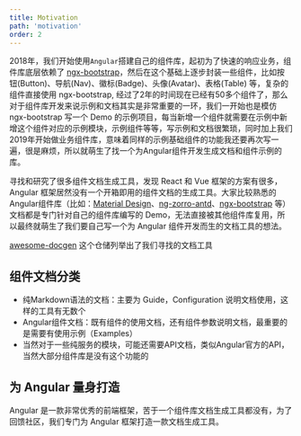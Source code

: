 ```yaml
---
title: Motivation
path: 'motivation'
order: 2
---
```


2018年，我们开始使用`Angular`搭建自己的组件库，起初为了快速的响应业务，组件库底层依赖了 [ngx-bootstrap](https://github.com/valor-software/ngx-bootstrap)，然后在这个基础上逐步封装一些组件，比如按钮(Button)、导航(Nav)、徽标(Badge)、头像(Avatar)、表格(Table) 等，复杂的组件直接使用 ngx-bootstrap, 经过了2年的时间现在已经有50多个组件了，那么对于组件库开发来说示例和文档其实是非常重要的一环，我们一开始也是模仿 ngx-bootstrap 写一个 Demo 的示例项目，每当新增一个组件就需要在示例中新增这个组件对应的示例模块，示例组件等等，写示例和文档很繁琐，同时加上我们2019年开始做业务组件库，意味着同样的示例基础组件的功能我还要再次写一遍，很是麻烦，所以就萌生了找一个为Angular组件开发生成文档和组件示例的库。

寻找和研究了很多组件文档生成工具，发现 React 和 Vue 框架的方案有很多，Angular 框架居然没有一个开箱即用的组件文档的生成工具。大家比较熟悉的Angular组件库（比如：[Material Design](https://github.com/angular/components)、[ng-zorro-antd](https://github.com/NG-ZORRO/ng-zorro-antd)、[ngx-bootstrap](https://github.com/valor-software/ngx-bootstrap) 等）文档都是专门针对自己的组件库编写的 Demo，无法直接被其他组件库复用，所以最终就萌生了我们要自己写一个为 Angular 组件开发而生的文档工具的想法。


[awesome-docgen](https://github.com/why520crazy/awesome-docgen) 这个仓储列举出了我们寻找的文档工具

## 组件文档分类
- 纯Markdown语法的文档：主要为 Guide，Configuration 说明文档使用，这样的工具有无数个
- Angular组件文档：既有组件的使用文档，还有组件参数说明文档，最重要的是需要有使用示例（Examples）
- 当然对于一些纯服务的模块，可能还需要API文档，类似Angular官方的API，当然大部分组件库是没有这个功能的

## 为 Angular 量身打造

Angular 是一款非常优秀的前端框架，苦于一个组件库文档生成工具都没有，为了回馈社区，我们专门为 Angular 框架打造一款文档生成工具。

